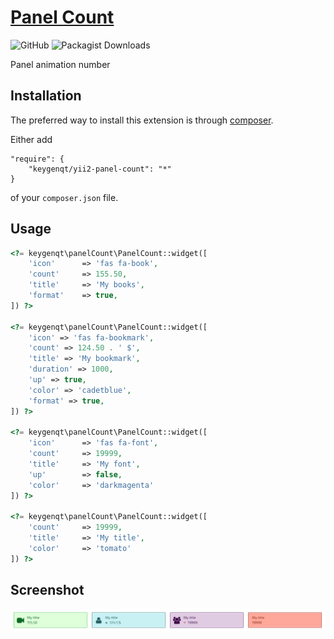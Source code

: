 [Panel Count](http://keygenqt.com/work/yii2-panel-count)
===================

![GitHub](https://img.shields.io/github/license/keygenqt/yii2-panel-count)
![Packagist Downloads](https://img.shields.io/packagist/dt/keygenqt/yii2-panel-count)

Panel animation number

## Installation

The preferred way to install this extension is through [composer](http://getcomposer.org/download/).

Either add

```
"require": {
    "keygenqt/yii2-panel-count": "*"
}
```

of your `composer.json` file.

## Usage

```php
<?= keygenqt\panelCount\PanelCount::widget([
    'icon'      => 'fas fa-book',
    'count'     => 155.50,
    'title'     => 'My books',
    'format'    => true,
]) ?>

<?= keygenqt\panelCount\PanelCount::widget([
    'icon' => 'fas fa-bookmark',
    'count' => 124.50 . ' $',
    'title' => 'My bookmark',
    'duration' => 1000,
    'up' => true,
    'color' => 'cadetblue',
    'format' => true,
]) ?>

<?= keygenqt\panelCount\PanelCount::widget([
    'icon'      => 'fas fa-font',
    'count'     => 19999,
    'title'     => 'My font',
    'up'        => false,
    'color'     => 'darkmagenta'
]) ?>

<?= keygenqt\panelCount\PanelCount::widget([
    'count'     => 19999,
    'title'     => 'My title',
    'color'     => 'tomato'
]) ?>
```

## Screenshot

![Alt text](https://raw.githubusercontent.com/keygenqt/yii2-panel-count/master/screenshot/example.png?raw=true "Empty")
